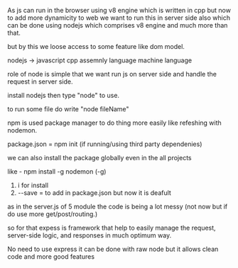 As js can run in the browser using v8 engine which is written in cpp 
but now to add more dynamicity to web we want to run this in server side also which can be done using nodejs which comprises v8 engine and much more than that.

but by this we loose access to some feature like dom model.

nodejs  -> javascript
cpp
assemnly language
machine language

role of node is simple that we want run js on server side and handle the request in server side.

install nodejs then type "node" to use.

to run some file do write "node fileName"



npm is used package manager to do thing more easily like refeshing with nodemon.


package.json = npm init (if running/using third party dependenies)

we can also install the package globally even in the all projects

like - npm install -g nodemon (-g)
1. i for install
2. --save = to add in package.json but now it is deafult 



as in the server.js of 5 module 
the code is being a lot messy (not now but if do use more get/post/routing.)

so for that expess is framework that help to easily manage the request, server-side logic, and responses in much optimum way.

No need to use express it can be done with raw node but it allows clean code and more good features